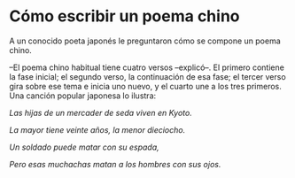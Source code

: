 # Cómo escribir un poema chino

A un conocido poeta japonés le preguntaron cómo se compone un poema
chino.

–El poema chino habitual tiene cuatro versos –explicó–. El primero
contiene la fase inicial; el segundo verso, la continuación de esa fase;
el tercer verso gira sobre ese tema e inicia uno nuevo, y el cuarto une
a los tres primeros. Una canción popular japonesa lo ilustra:

*Las hijas de un mercader de seda viven en Kyoto.*

*La mayor tiene veinte años, la menor dieciocho.*

*Un soldado puede matar con su espada,*

*Pero esas muchachas matan a los hombres con sus ojos.*